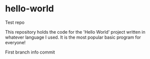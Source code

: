 # hello-world
Test repo

This repository holds the code for the 'Hello World'
project written in whatever language I used. It is the
most popular basic program for everyone!

First branch info commit
